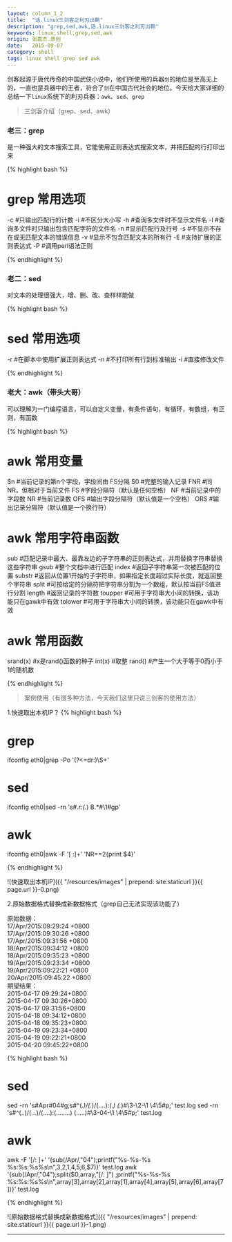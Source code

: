 ```yaml
---
layout: column_1_2
title:  "话.linux三剑客之利刃出鞘"
description: "grep,sed,awk,话.linux三剑客之利刃出鞘"
keywords: linux,shell,grep,sed,awk
origin: 张嘉杰.原创
date:   2015-09-07
category: shell
tags: linux shell grep sed awk
---
```

剑客起源于唐代传奇的中国武侠小说中，他们所使用的兵器`剑`的地位是至高无上的，一直也是兵器中的王者，符合了`剑`在中国古代社会的地位。今天给大家详细的总结一下`linux`系统下的利刃兵器：`awk`、`sed`、`grep`
<!--more-->

> 三剑客介绍（grep、sed、awk）

### 老三：grep

是一种强大的文本搜索工具，它能使用正则表达式搜索文本，并把匹配的行打印出来

{% highlight bash %}
# grep 常用选项
-c #只输出匹配行的计数
-i #不区分大小写
-h #查询多文件时不显示文件名
-l #查询多文件时只输出包含匹配字符的文件名
-n #显示匹配行及行号
-s #不显示不存在或无匹配文本的错误信息
-v #显示不包含匹配文本的所有行
-E #支持扩展的正则表达式
-P #调用perl语法正则

{% endhighlight %}

### 老二：sed

对文本的处理很强大，增、删、改、查样样能做

{% highlight bash %}
# sed 常用选项
-r #在脚本中使用扩展正则表达式
-n #不打印所有行到标准输出
-i #直接修改文件

{% endhighlight %}

### 老大：awk（带头大哥）

可以理解为一门编程语言，可以自定义变量，有条件语句，有循环，有数组，有正则，有函数

{% highlight bash %}
# awk 常用变量
$n	#当前记录的第n个字段，字段间由 FS分隔
$0	#完整的输入记录
FNR	#同NR，但相对于当前文件
FS	#字段分隔符（默认是任何空格）
NF	#当前记录中的字段数
NR	#当前记录数
OFS	#输出字段分隔符（默认值是一个空格）
ORS	#输出记录分隔符（默认值是一个换行符）

# awk 常用字符串函数
sub		#匹配记录中最大、最靠左边的子字符串的正则表达式，并用替换字符串替换这些字符串
gsub	#整个文档中进行匹配
index	#返回子字符串第一次被匹配的位置
substr	#返回从位置1开始的子字符串，如果指定长度超过实际长度，就返回整个字符串
split	#可按给定的分隔符把字符串分割为一个数组，默认按当前FS值进行分割
length	#返回记录的字符数
toupper #可用于字符串大小间的转换，该功能只在gawk中有效
tolower	#可用于字符串大小间的转换，该功能只在gawk中有效

# awk 常用函数
srand(x)	#x是rand()函数的种子
int(x)		#取整
rand()		#产生一个大于等于0而小于1的随机数

{% endhighlight %}

> 案例使用（有很多种方法，今天我们这里只说三剑客的使用方法）

1.快速取出本机IP？
{% highlight bash %}
# grep
ifconfig eth0|grep -Po '(?<=dr:)\S+'
# sed 
ifconfig eth0|sed -rn 's#.*r:(.*)  B.*#\1#gp'
# awk 
ifconfig eth0|awk -F '[ :]+' 'NR==2{print $4}'

{% endhighlight %}

![快速取出本机IP]({{ "/resources/images" | prepend: site.staticurl }}{{ page.url }}-0.png)  

2.原始数据格式替换成新数据格式（grep自己无法实现该功能了）

原始数据：  
17/Apr/2015:09:29:24 +0800  
17/Apr/2015:09:30:26 +0800  
17/Apr/2015:09:31:56 +0800  
18/Apr/2015:09:34:12 +0800  
18/Apr/2015:09:35:23 +0800  
19/Apr/2015:09:23:34 +0800  
19/Apr/2015:09:22:21 +0800  
20/Apr/2015:09:45:22 +0800  
期望结果：  
2015-04-17 09:29:24+0800  
2015-04-17 09:30:26+0800  
2015-04-17 09:31:56+0800  
2015-04-18 09:34:12+0800  
2015-04-18 09:35:23+0800  
2015-04-19 09:23:34+0800  
2015-04-19 09:22:21+0800  
2015-04-20 09:45:22+0800  

{% highlight bash %}
# sed 
sed -rn 's#Apr#04#g;s#^(.*)/(.*)/(....):(.*) (.*)#\3-\2-\1 \4\5#p;' test.log
sed -rn 's#^(..)/(...)/(....):(........) (.....)#\3-04-\1 \4\5#p;' test.log
# awk 
awk -F '[/: ]+' '{sub(/Apr/,"04");printf("%s-%s-%s %s:%s:%s%s\n",$3,$2,$1,$4,$5,$6,$7)}' test.log
awk '{sub(/Apr/,"04");split($0,array,"[/: ]") ;printf("%s-%s-%s %s:%s:%s%s\n",array[3],array[2],array[1],array[4],array[5],array[6],array[7])}' test.log

{% endhighlight %}

![原始数据格式替换成新数据格式]({{ "/resources/images" | prepend: site.staticurl }}{{ page.url }}-1.png)  

-----------------------
